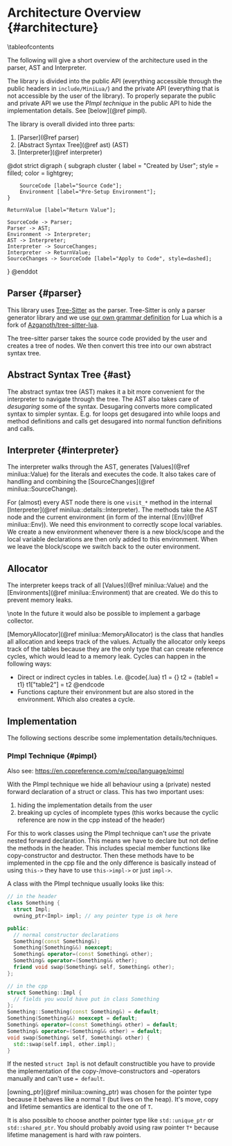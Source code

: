 # Architecture Overview {#architecture}

\tableofcontents

The following will give a short overview of the architecture used in the parser,
AST and Interpreter.

The library is divided into the public API (everything accessible through the
public headers in `include/MiniLua/`) and the private API (everything that is
not accessible by the user of the library). To properly separate the public and
private API we use the *PImpl technique* in the public API to hide the
implementation details. See [below](@ref pimpl).

The library is overall divided into three parts:

1. [Parser](@ref parser)
2. [Abstract Syntax Tree](@ref ast) (AST)
3. [Interpreter](@ref interpreter)

@dot
strict digraph {
    subgraph cluster {
        label = "Created by User";
        style = filled;
        color = lightgrey;

        SourceCode [label="Source Code"];
        Environment [label="Pre-Setup Environment"];
    }

    ReturnValue [label="Return Value"];

    SourceCode -> Parser;
    Parser -> AST;
    Environment -> Interpreter;
    AST -> Interpreter;
    Interpreter -> SourceChanges;
    Interpreter -> ReturnValue;
    SourceChanges -> SourceCode [label="Apply to Code", style=dashed];
}
@enddot

## Parser {#parser}

This library uses [Tree-Sitter](https://tree-sitter.github.io/tree-sitter/) as
the parser. Tree-Sitter is only a parser generator library and we use
[our own grammar definition](https://github.com/sp-uulm/tree-sitter-lua) for Lua
which is a fork of [Azganoth/tree-sitter-lua](https://github.com/Azganoth/tree-sitter-lua).

The tree-sitter parser takes the source code provided by the user and creates a
tree of nodes. We then convert this tree into our own abstract syntax tree.

## Abstract Syntax Tree {#ast}

The abstract syntax tree (AST) makes it a bit more convenient for the
interpreter to navigate through the tree. The AST also takes care of
*desugaring* some of the syntax. Desugaring converts more complicated syntax to
simpler syntax. E.g. for loops get desugared into while loops and method
definitions and calls get desugared into normal function definitions and calls.

## Interpreter {#interpreter}

The interpreter walks through the AST, generates [Values](@ref minilua::Value)
for the literals and executes the code. It also takes care of handling and
combining the [SourceChanges](@ref minilua::SourceChange).

For (almost) every AST node there is one `visit_*` method in the internal
[Interpreter](@ref minilua::details::Interpreter). The methods take the AST node
and the current environment (in form of the internal
[Env](@ref minilua::Env)). We need this environment to correctly scope
local variables. We create a new environment whenever there is a new block/scope
and the local variable declarations are then only added to this environment.
When we leave the block/scope we switch back to the outer environment.

## Allocator

The interpreter keeps track of all [Values](@ref minilua::Value) and the
[Environments](@ref minilua::Environment) that are created. We do this to
prevent memory leaks.

\note In the future it would also be possible to implement a garbage collector.

[MemoryAllocator](@ref minilua::MemoryAllocator) is the class that handles all
allocation and keeps track of the values. Actually the allocator only keeps
track of the tables because they are the only type that can create reference
cycles, which would lead to a memory leak. Cycles can happen in the following
ways:

- Direct or indirect cycles in tables. I.e.
  @code{.lua}
  t1 = {}
  t2 = {table1 = t1}
  t1["table2"] = t2
  @endcode
- Functions capture their environment but are also stored in the environment.
  Which also creates a cycle.

## Implementation

The following sections describe some implementation details/techniques.

### PImpl Technique {#pimpl}

Also see: https://en.cppreference.com/w/cpp/language/pimpl

With the PImpl technique we hide all behaviour using a (private) nested forward
declaration of a struct or class. This has two important uses:

1. hiding the implementation details from the user
2. breaking up cycles of incomplete types
   (this works because the cyclic reference are now in the cpp instead of the header)

For this to work classes using the PImpl technique can't *use* the private nested
forward declaration. This means we have to declare but not define the methods
in the header. This includes special member functions like copy-constructor and
destructor. Then these methods have to be implemented in the cpp file and the
only difference is basically instead of using `this->` they have to use
`this->impl->` or just `impl->`.

A class with the PImpl technique usually looks like this:

```cpp
// in the header
class Something {
  struct Impl;
  owning_ptr<Impl> impl; // any pointer type is ok here

public:
  // normal constructor declarations
  Something(const Something&);
  Something(Something&&) noexcept;
  Something& operator=(const Something& other);
  Something& operator=(Something&& other);
  friend void swap(Something& self, Something& other);
};

// in the cpp
struct Something::Impl {
  // fields you would have put in class Something
};
Something::Something(const Something&) = default;
Something(Something&&) noexcept = default;
Something& operator=(const Something& other) = default;
Something& operator=(Something&& other) = default;
void swap(Something& self, Something& other) {
  std::swap(self.impl, other.impl);
}
```

If the nested `struct Impl` is not default constructible you have to provide
the implementation of the copy-/move-constructors and -operators manually and
can't use `= default`.

[owning_ptr<T>](@ref minilua::owning_ptr) was chosen for the pointer type
because it behaves like a normal `T` (but lives on the heap). It's move, copy
and lifetime semantics are identical to the one of `T`.

It is also possible to choose another pointer type like `std::unique_ptr` or
`std::shared_ptr`. You should probably avoid using raw pointer `T*` because
lifetime management is hard with raw pointers.

